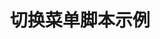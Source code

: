---
layout: article
title: 切换菜单脚本示例
description: 
  - 脚本展示了应如何添加一个简单的切换栏，从而在不同的屏幕看板之间切换。
lang: cn
weight: 50
isDraft: false
ref: Script_Navigation_Menu
category:
  - Script
  - Scripting
image: Script_Navigation_Menu_EN.png
download: Script_Navigation_Menu_EN.pbmx
overview_description:
overview_benefits:
overview_data_sources:
---